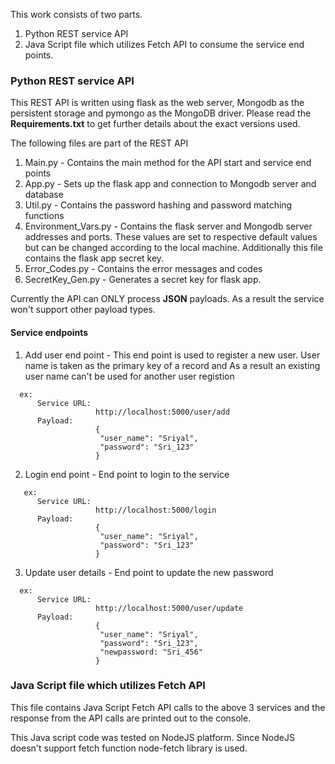 This work consists of two parts.
1. Python REST service API
2. Java Script file which utilizes Fetch API to consume the service end points.

### Python REST service API
This REST API is written using flask as the web server, Mongodb as the persistent storage and pymongo as the MongoDB driver. Please read the **Requirements.txt** to get further details about the exact versions used.

The following files are part of the REST API
1. Main.py - Contains the main method for the API start and service end points
2. App.py - Sets up the flask app and connection to Mongodb server and database
3. Util.py - Contains the password hashing and password matching functions
4. Environment_Vars.py - Contains the flask server and Mongodb server addresses and ports. These values are set to respective default values but can be changed according to the local machine. Additionally this file contains the flask app secret key.
5. Error_Codes.py - Contains the error messages and codes 
6. SecretKey_Gen.py - Generates a secret key for flask app.

Currently the API can ONLY process **JSON** payloads. As a result the service won't support other payload types. 

#### Service endpoints

1. Add user end point - This end point is used to register a new user. User name is taken as the primary key of a record and As a result an existing user name can't be used for another user registion
```
  ex:
      Service URL: 
                   http://localhost:5000/user/add 
      Payload:
                   {
                    "user_name": "Sriyal",
                    "password": "Sri_123"
                   }
```
2. Login end point - End point to login to the service
```
   ex:
      Service URL: 
                   http://localhost:5000/login
      Payload:
                   {
                    "user_name": "Sriyal",
                    "password": "Sri_123"
                   }
```
                   
3. Update user details - End point to update the new password 
```
  ex:
      Service URL: 
                   http://localhost:5000/user/update
      Payload:
                   {
                    "user_name": "Sriyal",
                    "password": "Sri_123",
                    "newpassword: "Sri_456"
                   }
```
### Java Script file which utilizes Fetch API
This file contains Java Script Fetch API calls to the above 3 services and the response from the API calls are printed out to the console.

This Java script code was tested on NodeJS platform. Since NodeJS doesn't support fetch function node-fetch library is used.
